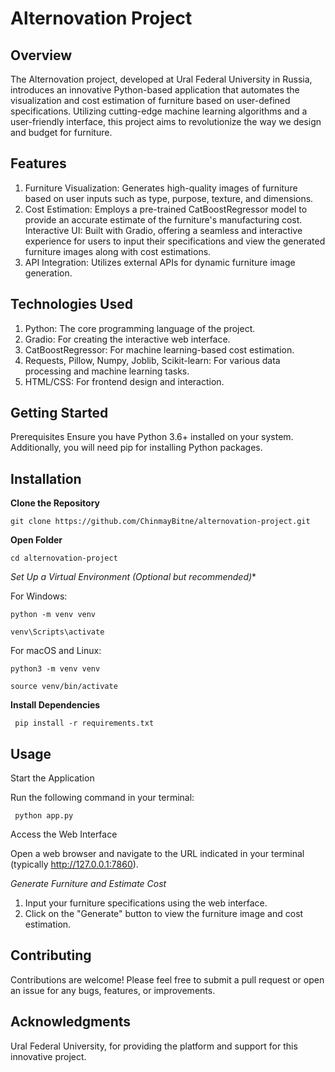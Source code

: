 # Alternovation Project
## Overview
The Alternovation project, developed at Ural Federal University in Russia, introduces an innovative Python-based application that automates the visualization and cost estimation of furniture based on user-defined specifications. Utilizing cutting-edge machine learning algorithms and a user-friendly interface, this project aims to revolutionize the way we design and budget for furniture.

## Features
1. Furniture Visualization: Generates high-quality images of furniture based on user inputs such as type, purpose, texture, and dimensions.
2. Cost Estimation: Employs a pre-trained CatBoostRegressor model to provide an accurate estimate of the furniture's manufacturing cost.
Interactive UI: Built with Gradio, offering a seamless and interactive experience for users to input their specifications and view the generated furniture images along with cost estimations.
3. API Integration: Utilizes external APIs for dynamic furniture image generation.

## Technologies Used
1. Python: The core programming language of the project.
2. Gradio: For creating the interactive web interface.
3. CatBoostRegressor: For machine learning-based cost estimation.
4. Requests, Pillow, Numpy, Joblib, Scikit-learn: For various data processing and machine learning tasks.
5. HTML/CSS: For frontend design and interaction.

## Getting Started
Prerequisites
Ensure you have Python 3.6+ installed on your system. Additionally, you will need pip for installing Python packages.

## Installation
**Clone the Repository**

    git clone https://github.com/ChinmayBitne/alternovation-project.git
**Open Folder**

    cd alternovation-project

*Set Up a Virtual Environment (Optional but recommended)**

For Windows:
   
    python -m venv venv

    venv\Scripts\activate
    
For macOS and Linux:
    
    python3 -m venv venv

    source venv/bin/activate
    
**Install Dependencies**

     pip install -r requirements.txt
     
## Usage
Start the Application

Run the following command in your terminal:

     python app.py
     
Access the Web Interface

Open a web browser and navigate to the URL indicated in your terminal (typically http://127.0.0.1:7860).

*Generate Furniture and Estimate Cost*

1. Input your furniture specifications using the web interface.
2. Click on the "Generate" button to view the furniture image and cost estimation.

## Contributing
Contributions are welcome! Please feel free to submit a pull request or open an issue for any bugs, features, or improvements.

## Acknowledgments
Ural Federal University, for providing the platform and support for this innovative project.
